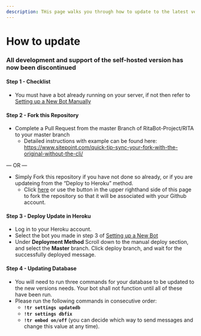 ```yaml
---
description: THis page walks you through how to update to the latest version of Ritabot.
---
```


# How to update

### All development and support of the self-hosted version has now been discontinued

#### Step 1 - Checklist <a href="#step-1---checklist" id="step-1---checklist"></a>

* You must have a bot already running on your server, if not then refer to [Setting up a New Bot Manually](https://ritabot.gg/new-bot/)

#### Step 2 - Fork this Repository <a href="#step-2---fork-this-repository" id="step-2---fork-this-repository"></a>

* Complete a Pull Request from the master Branch of RitaBot-Project/RITA to your master branch
  * Detailed instructions with example can be found here: https://www.sitepoint.com/quick-tip-sync-your-fork-with-the-original-without-the-cli/

— OR —

* Simply Fork this repository if you have not done so already, or if you are updateing from the “Deploy to Heroku” method.
  * Click [here](https://github.com/RitaBot-Project/RitaBot/fork) or use the button in the upper righthand side of this page to fork the repository so that it will be associated with your Github account.

#### Step 3 - Deploy Update in Heroku <a href="#step-3---deploy-update-in-heroku" id="step-3---deploy-update-in-heroku"></a>

* Log in to your Heroku account.
* Select the bot you made in step 3 of [Setting up a New Bot](https://ritabot.gg/update/#new-bot)
* Under **Deployment Method** Scroll down to the manual deploy section, and select the **Master** branch. Click deploy branch, and wait for the successfully deployed message.

#### Step 4 - Updating Database <a href="#step-4---updating-database" id="step-4---updating-database"></a>

* You will need to run three commands for your database to be updated to the new versions needs. Your bot shall not function until all of these have been run.
* Please run the following commands in consecutive order:
  * **`!tr settings updatedb`**
  * **`!tr settings dbfix`**
  * **`!tr embed on/off`** (you can decide which way to send messages and change this value at any time).
